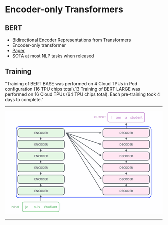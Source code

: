 Encoder-only Transformers
=========================

BERT
----

- Bidirectional Encoder Representations from
Transformers
- Encoder-only transformer
- [Paper](https://arxiv.org/pdf/1810.04805.pdf)
- SOTA at most NLP tasks when released

Training
--------

"Training of BERT BASE was performed on 4 Cloud TPUs in Pod configuration (16 TPU chips total).13 Training of BERT LARGE was performed on 16 Cloud TPUs (64 TPU chips total). Each pre-training took 4 days to complete."

---

![Transformer](media/transformer-basic.png)

---

